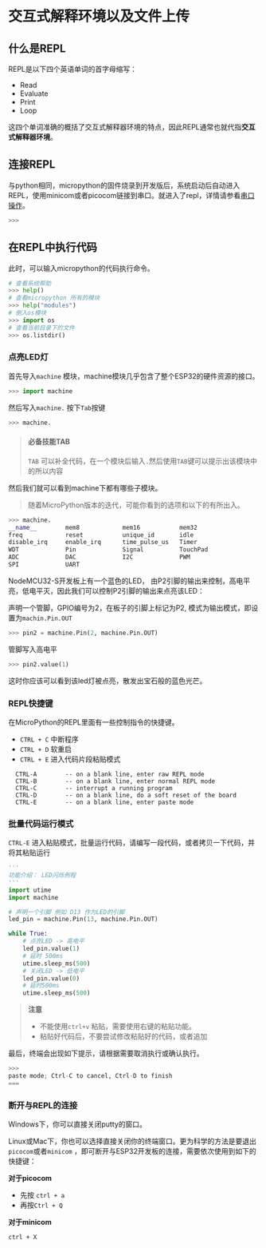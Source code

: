 # 交互式解释环境以及文件上传

## 什么是REPL

REPL是以下四个英语单词的首字母缩写：

- Read 
- Evaluate 
- Print 
- Loop 

这四个单词准确的概括了交互式解释器环境的特点，因此REPL通常也就代指**交互式解释器环境**。

## 连接REPL

与python相同，micropython的固件烧录到开发版后，系统启动后自动进入REPL，使用minicom或者picocom链接到串口。就进入了repl，详情请参看[串口操作](ref/serial_driver.md)。

```python
>>>
```

## 在REPL中执行代码

此时，可以输入micropython的代码执行命令。

```python
# 查看系统帮助
>>> help()
# 查看micropython 所有的模块
>>> help("modules")
# 倒入os模块
>>> import os
# 查看当前目录下的文件
>>> os.listdir()
```

### 点亮LED灯

首先导入`machine` 模块，machine模块几乎包含了整个ESP32的硬件资源的接口。

```python
>>> import machine
```

然后写入`machine.` 按下`Tab`按键

```python
>>> machine.
```

> #### 必备技能TAB
>
> `TAB` 可以补全代码，在一个模块后输入`.`然后使用`TAB`键可以提示出该模块中的所以内容

然后我们就可以看到machine下都有哪些子模块。

> 随着MicroPython版本的迭代，可能你看到的选项和以下的有所出入。

```python
>>> machine.
__name__        mem8            mem16           mem32
freq            reset           unique_id       idle
disable_irq     enable_irq      time_pulse_us   Timer
WDT             Pin             Signal          TouchPad
ADC             DAC             I2C             PWM
SPI             UART
```

NodeMCU32-S开发板上有一个蓝色的LED， 由P2引脚的输出来控制，高电平亮，低电平灭，因此我们可以控制P2引脚的输出来点亮该LED：

声明一个管脚，GPIO编号为2，在板子的引脚上标记为P2, 模式为输出模式，即设置为`machin.Pin.OUT`

```python
>>> pin2 = machine.Pin(2, machine.Pin.OUT)
```

管脚写入高电平

```python
>>> pin2.value(1)
```

这时你应该可以看到该led灯被点亮，散发出宝石般的蓝色光芒。

### REPL快捷键

在MicroPython的REPL里面有一些控制指令的快捷键。

- `CTRL + C` 中断程序
- `CTRL + D` 软重启
- `CTRL + E` 进入代码片段粘贴模式

```
  CTRL-A        -- on a blank line, enter raw REPL mode
  CTRL-B        -- on a blank line, enter normal REPL mode
  CTRL-C        -- interrupt a running program
  CTRL-D        -- on a blank line, do a soft reset of the board
  CTRL-E        -- on a blank line, enter paste mode
```

### 批量代码运行模式

`CTRL-E`  进入粘贴模式，批量运行代码，请编写一段代码，或者拷贝一下代码，并将其粘贴运行

```python
'''
功能介绍： LED闪烁例程
'''
import utime
import machine

# 声明一个引脚 例如 D13 作为LED的引脚
led_pin = machine.Pin(13, machine.Pin.OUT)

while True:
    # 点亮LED -> 高电平
    led_pin.value(1)
    # 延时 500ms
    utime.sleep_ms(500)
    # 关闭LED -> 低电平
    led_pin.value(0)
    # 延时500ms
    utime.sleep_ms(500)
```

> **注意**
>
> - 不能使用`ctrl+v` 粘贴，需要使用右键的粘贴功能。
> - 粘贴好代码后，不要尝试修改粘贴好的代码，或者追加

最后，终端会出现如下提示，请根据需要取消执行或确认执行。

```python
>>> 
paste mode; Ctrl-C to cancel, Ctrl-D to finish
=== 
```

### 断开与REPL的连接

Windows下，你可以直接关闭putty的窗口。

Linux或Mac下，你也可以选择直接关闭你的终端窗口。更为科学的方法是要退出`picocom`或者`minicom` ，即可断开与ESP32开发板的连接，需要依次使用到如下的快捷键：

**对于picocom**

- 先按 `ctrl + a`
- 再按`Ctrl + Q`

**对于minicom**

`ctrl + X`



